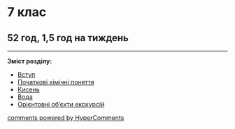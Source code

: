 <div id="hypercomments_widget" class="js-hypercomments-widget invisible"></div>

# 7 клас

## 52 год, 1,5 год на тиждень

<hr>
<p><b>Зміст розділу:</b></p>
<ul type="disc">
<li><a href="https://chemestrymonu79.ed-era.com/1/vstup.html">Вступ</a></li>
<li><a href="https://chemestrymonu79.ed-era.com/1/khimichni_znannya.html">Початкові хімічні поняття</a></li>
<li><a href="https://chemestrymonu79.ed-era.com/1/kysen.html">Кисень</a></li>
<li><a href="https://chemestrymonu79.ed-era.com/1/voda.html">Вода</a></li>
<li><a href="https://chemestrymonu79.ed-era.com/1/ekskursiyi.html">Орієнтовні об’єкти екскурсій</a></li>
</ul>

<div class="js-hypercomments-container">
<a href="http://hypercomments.com" class="hc-link" title="comments widget">comments powered by HyperComments</a>
</div>